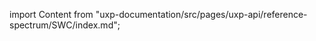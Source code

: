 
import Content from "uxp-documentation/src/pages/uxp-api/reference-spectrum/SWC/index.md";

<Content query="product=photoshop"/>
